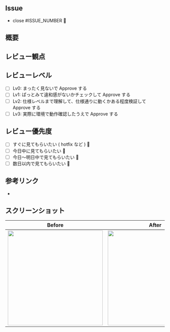 ## Issue

- close #ISSUE_NUMBER 🦕

## 概要

<!-- 概要をここに記入してください。 -->

## レビュー観点

<!-- レビュアに確認してほしい事柄を記載してください -->
<!-- 特に、本 PR にてレビュー対象外の内容があれば合わせて記載してください -->

<!--
    (例)
    - warnings が出力されないこと
    - デザインだけ組み込んだので、仕様についてはレビュー対象外として欲しい
    - このコミット xxxxxxx ( commit hash ) を主にレビューして欲しい
-->

## レビューレベル

<!-- どれかの打ち消し線を外してください。 -->

- [ ] Lv0: まったく見ないで Approve する
- [ ] Lv1: ぱっとみて違和感がないかチェックして Approve する
- [ ] Lv2: 仕様レベルまで理解して、仕様通りに動くかある程度検証して Approve する
- [ ] Lv3: 実際に環境で動作確認したうえで Approve する

## レビュー優先度

- [ ] すぐに見てもらいたい ( hotfix など ) 🚀
- [ ] 今日中に見てもらいたい 🚗
- [ ] 今日〜明日中で見てもらいたい 🚶
- [ ] 数日以内で見てもらいたい 🐢

## 参考リンク

<!-- 参考文献などがあればここに記入してください。 -->

-

## スクリーンショット

|           Before           |           After            |
|:--------------------------:|:--------------------------:|
| <img src="" width="300" /> | <img src="" width="300" /> |
